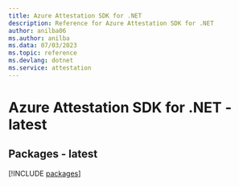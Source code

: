 ```yaml
---
title: Azure Attestation SDK for .NET
description: Reference for Azure Attestation SDK for .NET
author: anilba06
ms.author: anilba
ms.data: 07/03/2023
ms.topic: reference
ms.devlang: dotnet
ms.service: attestation
---
```

# Azure Attestation SDK for .NET - latest
## Packages - latest
[!INCLUDE [packages](attestation-index.md)]